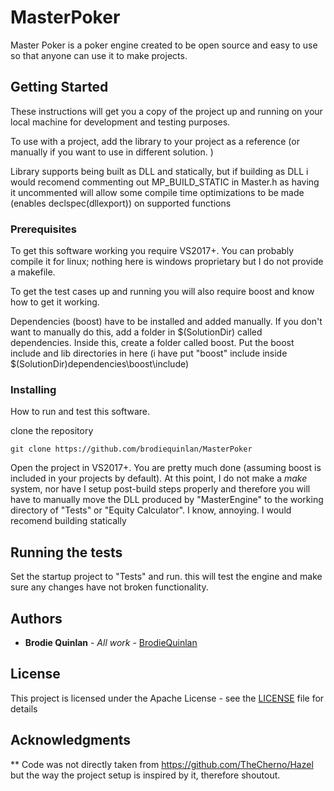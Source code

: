 # MasterPoker

Master Poker is a poker engine created to be open source and easy to use so that anyone can use it to make projects.

## Getting Started

These instructions will get you a copy of the project up and running on your local machine for development and testing purposes.

To use with a project, add the library to your project as a reference (or manually if you want to use in different solution. )

Library supports being built as DLL and statically, but if building as DLL i would recomend commenting out MP_BUILD_STATIC in Master.h as having it uncommented
will allow some compile time optimizations to be made (enables declspec(dllexport)) on supported functions

### Prerequisites

To get this software working you require VS2017+. You can probably compile it for linux; nothing here is windows proprietary but I do not provide a makefile.

To get the test cases up and running you will also require boost and know how to get it working. 

Dependencies (boost) have to be installed and added manually. If you don't want to manually do this, add a folder in $(SolutionDir) called dependencies. Inside this, create
a folder called boost. Put the boost include and lib directories in here (i have put "boost" include inside $(SolutionDir)dependencies\boost\include)


### Installing

How to run and test this software. 

clone the repository

```
git clone https://github.com/brodiequinlan/MasterPoker
```
Open the project in VS2017+. You are pretty much done (assuming boost is included in your projects by default). At this point, I do not make a *make* system, nor have I setup post-build steps properly and therefore
you will have to manually move the DLL produced by "MasterEngine" to the working directory of "Tests" or "Equity Calculator". I know, annoying. I would recomend building statically


## Running the tests

Set the startup project to "Tests" and run. this will test the engine and make sure any changes have not broken functionality.



## Authors

* **Brodie Quinlan** - *All work* - [BrodieQuinlan](https://github.com/brodiequinlan)


## License

This project is licensed under the Apache License - see the [LICENSE](LICENSE) file for details

## Acknowledgments

** Code was not directly taken from https://github.com/TheCherno/Hazel but the way the project setup is inspired by it, therefore shoutout.